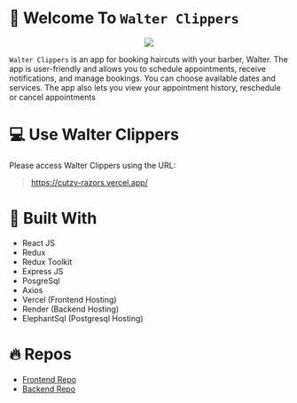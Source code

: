 # 👋 Welcome To  `Walter Clippers`

<p align="center">
    <a href="https://cutzy-razors.vercel.app/" target="blank">
        <img src="https://user-images.githubusercontent.com/53101939/230497899-96846dda-5038-4425-ab39-f2ce07572fed.jpeg" />
    </a>
</p>

`Walter Clippers` is an app for booking haircuts with your barber, Walter. The app is user-friendly and allows you to schedule appointments, receive notifications, and manage bookings. You can choose available dates and services. The app also lets you view your appointment history, reschedule or cancel appointments

# 💻 Use Walter Clippers
Please access Walter Clippers using the URL:

> https://cutzy-razors.vercel.app/

# 🚀 Built With
- React JS
- Redux 
- Redux Toolkit
- Express JS 
- PosgreSql
- Axios
- Vercel (Frontend Hosting)
- Render (Backend Hosting)
- ElephantSql (Postgresql Hosting)

# 🔥 Repos
- [Frontend Repo](https://github.com/jakusha/cutzy-razors/tree/main/frontend2)
- [Backend Repo](https://github.com/jakusha/cutzy-razors/tree/main/backend)
